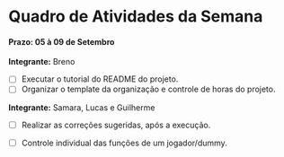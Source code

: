 
# Quadro de Atividades da Semana
<!--
|      Inicio    |      Final     |
| -------------- | -------------- |
| 05 de Setembro | 09 de Setembro |
-->
#### Prazo: 05 à 09 de Setembro

**Integrante:** Breno 
- [ ] Executar o tutorial do README do projeto.
- [ ] Organizar o template da organização e controle de horas do projeto. 

**Integrante:** Samara, Lucas e Guilherme
- [ ] Realizar as correções sugeridas, após a execução.
- [ ] Controle individual das funções de um jogador/dummy.


